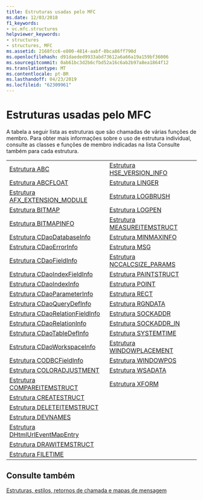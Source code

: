```yaml
---
title: Estruturas usadas pelo MFC
ms.date: 12/03/2018
f1_keywords:
- vc.mfc.structures
helpviewer_keywords:
- structures
- structures, MFC
ms.assetid: 2168fcc6-e800-4814-aabf-0bca86ff790d
ms.openlocfilehash: d91daeded9933abd73612a6a66a19a159bf36006
ms.sourcegitcommit: 0ab61bc3d2b6cfbd52a16c6ab2b97a8ea1864f12
ms.translationtype: MT
ms.contentlocale: pt-BR
ms.lasthandoff: 04/23/2019
ms.locfileid: "62309961"
---
```

# <a name="structures-used-by-mfc"></a>Estruturas usadas pelo MFC

A tabela a seguir lista as estruturas que são chamadas de várias funções de membro. Para obter mais informações sobre o uso de estrutura individual, consulte as classes e funções de membro indicadas na lista Consulte também para cada estrutura.

|||
|-|-|
|[Estrutura ABC](/windows/desktop/api/wingdi/ns-wingdi-_abc)|[Estrutura HSE_VERSION_INFO](../../mfc/reference/hse-version-info-structure.md)|
|[Estrutura ABCFLOAT](/windows/desktop/api/wingdi/ns-wingdi-_abcfloat)|[Estrutura LINGER](/windows/desktop/api/winsock/ns-winsock-linger)|
|[Estrutura AFX_EXTENSION_MODULE](../../mfc/reference/afx-extension-module-structure.md)|[Estrutura LOGBRUSH](/windows/desktop/api/wingdi/ns-wingdi-taglogbrush)|
|[Estrutura BITMAP](/windows/desktop/api/wingdi/ns-wingdi-tagbitmap)|[Estrutura LOGPEN](/windows/desktop/api/Wingdi/ns-wingdi-taglogpen)|
|[Estrutura BITMAPINFO](/windows/desktop/api/wingdi/ns-wingdi-tagbitmapinfo)|[Estrutura MEASUREITEMSTRUCT](/windows/desktop/api/winuser/ns-winuser-tagmeasureitemstruct)|
|[Estrutura CDaoDatabaseInfo](../../mfc/reference/cdaodatabaseinfo-structure.md)|[Estrutura MINMAXINFO](/windows/desktop/api/winuser/ns-winuser-tagminmaxinfo)|
|[Estrutura CDaoErrorInfo](../../mfc/reference/cdaoerrorinfo-structure.md)|[Estrutura MSG](/windows/desktop/api/winuser/ns-winuser-tagmsg)|
|[Estrutura CDaoFieldInfo](../../mfc/reference/cdaofieldinfo-structure.md)|[Estrutura NCCALCSIZE_PARAMS](/windows/desktop/api/winuser/ns-winuser-tagnccalcsize_params)|
|[Estrutura CDaoIndexFieldInfo](../../mfc/reference/cdaoindexfieldinfo-structure.md)|[Estrutura PAINTSTRUCT](/windows/desktop/api/winuser/ns-winuser-tagpaintstruct)|
|[Estrutura CDaoIndexInfo](../../mfc/reference/cdaoindexinfo-structure.md)|[Estrutura POINT](/windows/desktop/api/windef/ns-windef-tagpoint)|
|[Estrutura CDaoParameterInfo](../../mfc/reference/cdaoparameterinfo-structure.md)|[Estrutura RECT](/windows/desktop/api/windef/ns-windef-tagrect)|
|[Estrutura CDaoQueryDefInfo](../../mfc/reference/cdaoquerydefinfo-structure.md)|[Estrutura RGNDATA](/windows/desktop/api/wingdi/ns-wingdi-_rgndata)|
|[Estrutura CDaoRelationFieldInfo](../../mfc/reference/cdaorelationfieldinfo-structure.md)|[Estrutura SOCKADDR](/windows/desktop/winsock/sockaddr-2)|
|[Estrutura CDaoRelationInfo](../../mfc/reference/cdaorelationinfo-structure.md)|[Estrutura SOCKADDR_IN](/windows/desktop/winsock/sockaddr-2)|
|[Estrutura CDaoTableDefInfo](../../mfc/reference/cdaotabledefinfo-structure.md)|[Estrutura SYSTEMTIME](/windows/desktop/api/minwinbase/ns-minwinbase-systemtime)
|[Estrutura CDaoWorkspaceInfo](../../mfc/reference/cdaoworkspaceinfo-structure.md)|[Estrutura WINDOWPLACEMENT](/windows/desktop/api/winuser/ns-winuser-tagwindowplacement)|
|[Estrutura CODBCFieldInfo](../../mfc/reference/codbcfieldinfo-structure.md)|[Estrutura WINDOWPOS](/windows/desktop/api/winuser/ns-winuser-tagwindowpos)
|[Estrutura COLORADJUSTMENT](/windows/desktop/api/wingdi/ns-wingdi-tagcoloradjustment)|[Estrutura WSADATA](/windows/desktop/api/winsock2/ns-winsock2-wsadata)|
|[Estrutura COMPAREITEMSTRUCT](/windows/desktop/api/winuser/ns-winuser-tagcompareitemstruct)|[Estrutura XFORM](/windows/desktop/api/wingdi/ns-wingdi-tagxform)|
|[Estrutura CREATESTRUCT](/windows/desktop/api/winuser/ns-winuser-tagcreatestructa)||
|[Estrutura DELETEITEMSTRUCT](/windows/desktop/api/winuser/ns-winuser-tagdeleteitemstruct)||
|[Estrutura DEVNAMES](/windows/desktop/api/commdlg/ns-commdlg-tagdevnames)||
|[Estrutura DHtmlUrlEventMapEntry](../../mfc/reference/dhtmlurleventmapentry-structure.md)||
|[Estrutura DRAWITEMSTRUCT](/windows/desktop/api/winuser/ns-winuser-tagdrawitemstruct)||
|[Estrutura FILETIME](/windows/desktop/api/minwinbase/ns-minwinbase-filetime)||

## <a name="see-also"></a>Consulte também

[Estruturas, estilos, retornos de chamada e mapas de mensagem](../../mfc/reference/structures-styles-callbacks-and-message-maps.md)
